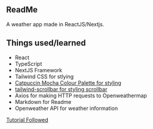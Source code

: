 ## ReadMe
A weather app made in ReactJS/Nextjs.

## Things used/learned
- React
- TypeScript
- NextJS Framework
- Tailwind CSS for stlying
- [Catpuccin Mocha Colour Palette for styling](https://tailwindcss.catppuccin.com/)
- [tailwind-scrollbar for styling scrollbar](https://adoxography.github.io/tailwind-scrollbar/)
- Axios for making HTTP requests to Openweathermap
- Markdown for Readme
- Openweather API for weather information

[Tutorial Followed](https://www.youtube.com/watch?v=KkC_wYM_Co4)